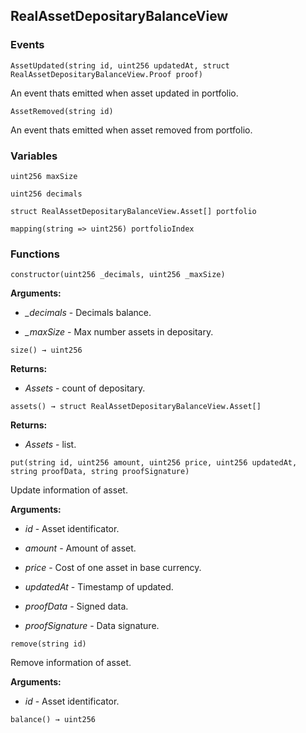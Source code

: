## RealAssetDepositaryBalanceView





### Events
```solidity
AssetUpdated(string id, uint256 updatedAt, struct RealAssetDepositaryBalanceView.Proof proof)
```

An event thats emitted when asset updated in portfolio.



```solidity
AssetRemoved(string id)
```

An event thats emitted when asset removed from portfolio.




### Variables
```solidity
uint256 maxSize
```

```solidity
uint256 decimals
```

```solidity
struct RealAssetDepositaryBalanceView.Asset[] portfolio
```

```solidity
mapping(string => uint256) portfolioIndex
```


### Functions
```solidity
constructor(uint256 _decimals, uint256 _maxSize)
```





**Arguments:**
- *_decimals* - Decimals balance.

- *_maxSize* - Max number assets in depositary.

```solidity
size() → uint256
```





**Returns:**
- *Assets* - count of depositary.

```solidity
assets() → struct RealAssetDepositaryBalanceView.Asset[]
```





**Returns:**
- *Assets* - list.

```solidity
put(string id, uint256 amount, uint256 price, uint256 updatedAt, string proofData, string proofSignature)
```

Update information of asset.




**Arguments:**
- *id* - Asset identificator.

- *amount* - Amount of asset.

- *price* - Cost of one asset in base currency.

- *updatedAt* - Timestamp of updated.

- *proofData* - Signed data.

- *proofSignature* - Data signature.

```solidity
remove(string id)
```

Remove information of asset.




**Arguments:**
- *id* - Asset identificator.

```solidity
balance() → uint256
```





